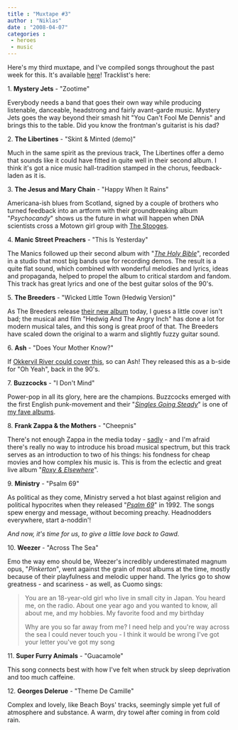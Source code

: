 ```yaml
---
title : "Muxtape #3"
author : "Niklas"
date : "2008-04-07"
categories : 
 - heroes
 - music
---
```


Here's my third muxtape, and I've compiled songs throughout the past week for this. It's available [here](http://pivic.muxtape.com)! Tracklist's here:

1\. **Mystery Jets** - "Zootime"

Everybody needs a band that goes their own way while producing listenable, danceable, headstrong and fairly avant-garde music. Mystery Jets goes the way beyond their smash hit "You Can't Fool Me Dennis" and brings this to the table. Did you know the frontman's guitarist is his dad?

2\. **The Libertines** - "Skint & Minted (demo)"

Much in the same spirit as the previous track, The Libertines offer a demo that sounds like it could have fitted in quite well in their second album. I think it's got a nice music hall-tradition stamped in the chorus, feedback-laden as it is.

3\. **The Jesus and Mary Chain** - "Happy When It Rains"

Americana-ish blues from Scotland, signed by a couple of brothers who turned feedback into an artform with their groundbreaking album "_Psychocandy_" shows us the future in what will happen when DNA scientists cross a Motown girl group with [The Stooges](http://en.wikipedia.org/wiki/The_Stooges).

4\. **Manic Street Preachers** - "This Is Yesterday"

The Manics followed up their second album with "[_The Holy Bible_](http://en.wikipedia.org/wiki/The_Holy_Bible_%28album%29)", recorded in a studio that most big bands use for recording demos. The result is a quite flat sound, which combined with wonderful melodies and lyrics, ideas and propaganda, helped to propel the album to critical stardom and fandom. This track has great lyrics and one of the best guitar solos of the 90's.

5\. **The Breeders** - "Wicked Little Town (Hedwig Version)"

As The Breeders release [their new album](http://www.breedersdigest.net) today, I guess a little cover isn't bad; the musical and film "Hedwig And The Angry Inch" has done a lot for modern musical tales, and this song is great proof of that. The Breeders have scaled down the original to a warm and slightly fuzzy guitar sound.

6\. **Ash** - "Does Your Mother Know?"

If [Okkervil River could cover this](http://www.youtube.com/watch?v=MLa-vbZCJAY), so can Ash! They released this as a b-side for "Oh Yeah", back in the 90's.

7\. **Buzzcocks** - "I Don't Mind"

Power-pop in all its glory, here are the champions. Buzzcocks emerged with the first English punk-movement and their "_[Singles Going Steady](http://en.wikipedia.org/wiki/Singles_Going_Steady)_" is one of [my fave albums](http://www.listsofbests.com/list/1683).

8\. **Frank Zappa & the Mothers** - "Cheepnis"

There's not enough Zappa in the media today - [sadly](http://www.youtube.com/watch?v=8ISil7IHzxc) - and I'm afraid there's really no way to introduce his broad musical spectrum, but this track serves as an introduction to two of his things: his fondness for cheap movies and how complex his music is. This is from the eclectic and great live album "[_Roxy & Elsewhere_](http://www.allmusic.com/cg/amg.dll?p=amg&sql=10:hpfrxqq5ldse)".

9\. **Ministry** - "Psalm 69"

As political as they come, Ministry served a hot blast against religion and political hypocrites when they released "[_Psalm 69_](http://www.allmusic.com/cg/amg.dll?p=amg&sql=10:0bfuxqe5ldfe)" in 1992. The songs spew energy and message, without becoming preachy. Headnodders everywhere, start a-noddin'!

_And now, it's time for us, to give a little love back to Gawd._

10\. **Weezer** - "Across The Sea"

Emo the way emo should be, Weezer's incredibly underestimated magnum opus, "_Pinkerton_", went against the grain of most albums at the time, mostly because of their playfulness and melodic upper hand. The lyrics go to show greatness - and scariness - as well, as Cuomo sings:

> You are an 18-year-old girl who live in small city in Japan. You heard me, on the radio. About one year ago and you wanted to know, all about me, and my hobbies. My favorite food and my birthday
> 
> Why are you so far away from me? I need help and you're way across the sea I could never touch you - I think it would be wrong I've got your letter you've got my song

11\. **Super Furry Animals** - "Guacamole"

This song connects best with how I've felt when struck by sleep deprivation and too much caffeine.

12\. **Georges Delerue** - "Theme De Camille"

Complex and lovely, like Beach Boys' tracks, seemingly simple yet full of atmosphere and substance. A warm, dry towel after coming in from cold rain.
